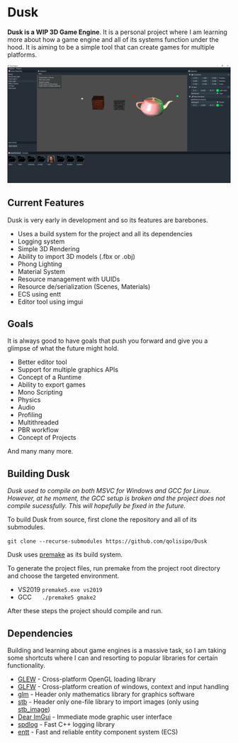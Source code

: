 # Dusk

**Dusk is a WIP 3D Game Engine**. It is a personal project where I am learning more about how a game engine and all of its systems function under the hood. It is aiming to be a simple tool that can create games for multiple platforms.

<p align="center">
<img src="images/dusk_windows.png">
</p>

## Current Features

Dusk is very early in development and so its features are barebones.

- Uses a build system for the project and all its dependencies
- Logging system
- Simple 3D Rendering
- Ability to import 3D models (.fbx or .obj)
- Phong Lighting
- Material System
- Resource management with UUIDs
- Resource de/serialization (Scenes, Materials) 
- ECS using entt
- Editor tool using imgui

## Goals

It is always good to have goals that push you forward and give you a glimpse of what the future might hold.

- Better editor tool
- Support for multiple graphics APIs
- Concept of a Runtime
- Ability to export games
- Mono Scripting
- Physics
- Audio
- Profiling
- Multithreaded
- PBR workflow
- Concept of Projects

And many many more.

## Building Dusk

*Dusk used to compile on both MSVC for Windows and GCC for Linux. However, at he moment, the GCC setup is broken and the project does not compile sucessfully. This will hopefully be fixed in the future.*

To build Dusk from source, first clone the repository and all of its submodules.

`git clone --recurse-submodules https://github.com/qolisipo/Dusk`<br>

Dusk uses [premake](https://premake.github.io/) as its build system.<br>

To generate the project files, run premake from the project root directory and choose the targeted environment.

- VS2019 `premake5.exe vs2019`
- GCC &nbsp;&nbsp;&nbsp;&nbsp; `./premake5 gmake2`

After these steps the project should compile and run.

## Dependencies

Building and learning about game engines is a massive task, so I am taking some shortcuts where I can and resorting to popular libraries for certain functionality.

  - [GLEW](http://glew.sourceforge.net/) - Cross-platform OpenGL loading library
  - [GLFW](https://www.glfw.org/) - Cross-platform creation of windows, context and input handling
  - [glm](https://github.com/g-truc/glm) - Header only mathematics library for graphics software
  - [stb](https://github.com/nothings/stb) - Header only one-file library to import images (only using [stb_image](https://github.com/nothings/stb/blob/master/stb_image.h))
  - [Dear ImGui](https://github.com/ocornut/imgui) - Immediate mode graphic user interface
  - [spdlog](https://github.com/gabime/spdlog) - Fast C++ logging library
  - [entt](https://github.com/skypjack/entt) - Fast and reliable entity component system (ECS)
